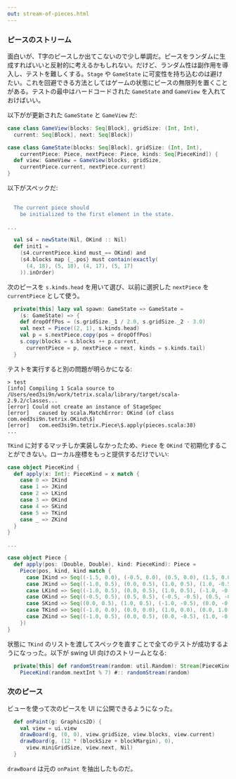 ```yaml
---
out: stream-of-pieces.html
---
```


### ピースのストリーム

面白いが、T字のピースしか出てこないので少し単調だ。ピースをランダムに生成すればいいと反射的に考えるかもしれない。だけど、ランダム性は副作用を導入し、テストを難しくする。`Stage` や `GameState` に可変性を持ち込むのは避けたい。これを回避できる方法としてはゲームの状態にピースの無限列を置くことがある。テストの最中はハードコードされた `GameState` and `GameView` を入れておけばいい。

以下がが更新された `GameState` と `GameView` だ:

```scala
case class GameView(blocks: Seq[Block], gridSize: (Int, Int),
  current: Seq[Block], next: Seq[Block])

case class GameState(blocks: Seq[Block], gridSize: (Int, Int),
    currentPiece: Piece, nextPiece: Piece, kinds: Seq[PieceKind]) {
  def view: GameView = GameView(blocks, gridSize,
    currentPiece.current, nextPiece.current)
}
```

以下がスペックだ:

```scala
                                                                              s2"""
  The current piece should
    be initialized to the first element in the state.                         \$init1
                                                                              """
...

  val s4 = newState(Nil, OKind :: Nil)
  def init1 =
    (s4.currentPiece.kind must_== OKind) and
    (s4.blocks map {_.pos} must contain(exactly(
      (4, 18), (5, 18), (4, 17), (5, 17)
    )).inOrder)
```

次のピースを `s.kinds.head` を用いて選び、以前に選択した `nextPiece` を `currentPiece` として使う。

```scala
  private[this] lazy val spawn: GameState => GameState =
    (s: GameState) => {
    def dropOffPos = (s.gridSize._1 / 2.0, s.gridSize._2 - 3.0)
    val next = Piece((2, 1), s.kinds.head)
    val p = s.nextPiece.copy(pos = dropOffPos)
    s.copy(blocks = s.blocks ++ p.current,
      currentPiece = p, nextPiece = next, kinds = s.kinds.tail)
  }
```

テストを実行すると別の問題が明らかになる:

```
> test
[info] Compiling 1 Scala source to /Users/eed3si9n/work/tetrix.scala/library/target/scala-2.9.2/classes...
[error] Could not create an instance of StageSpec
[error]   caused by scala.MatchError: OKind (of class com.eed3si9n.tetrix.OKind\$)
[error]   com.eed3si9n.tetrix.Piece\$.apply(pieces.scala:38)
...
```

`TKind` に対するマッチしか実装しなかったため、`Piece` を `OKind` で初期化することができない。ローカル座標をもっと提供するだけでいい:

```scala
case object PieceKind {
  def apply(x: Int): PieceKind = x match {
    case 0 => IKind
    case 1 => JKind
    case 2 => LKind
    case 3 => OKind
    case 4 => SKind
    case 5 => TKind
    case _ => ZKind
  } 
}

...

case object Piece {
  def apply(pos: (Double, Double), kind: PieceKind): Piece =
    Piece(pos, kind, kind match {
      case IKind => Seq((-1.5, 0.0), (-0.5, 0.0), (0.5, 0.0), (1.5, 0.0))      
      case JKind => Seq((-1.0, 0.5), (0.0, 0.5), (1.0, 0.5), (1.0, -0.5))
      case LKind => Seq((-1.0, 0.5), (0.0, 0.5), (1.0, 0.5), (-1.0, -0.5))
      case OKind => Seq((-0.5, 0.5), (0.5, 0.5), (-0.5, -0.5), (0.5, -0.5))
      case SKind => Seq((0.0, 0.5), (1.0, 0.5), (-1.0, -0.5), (0.0, -0.5))
      case TKind => Seq((-1.0, 0.0), (0.0, 0.0), (1.0, 0.0), (0.0, 1.0))
      case ZKind => Seq((-1.0, 0.5), (0.0, 0.5), (0.0, -0.5), (1.0, -0.5))
    })
}
```

状態に `TKind` のリストを渡してスペックを直すことで全てのテストが成功するようになっった。以下が swing UI 向けのストリームとなる:

```scala
  private[this] def randomStream(random: util.Random): Stream[PieceKind] =
    PieceKind(random.nextInt % 7) #:: randomStream(random)
```

### 次のピース

ビューを使って次のピースを UI に公開できるようになった。

```scala
  def onPaint(g: Graphics2D) {
    val view = ui.view
    drawBoard(g, (0, 0), view.gridSize, view.blocks, view.current)
    drawBoard(g, (12 * (blockSize + blockMargin), 0),
      view.miniGridSize, view.next, Nil) 
  }
```

`drawBoard` は元の `onPaint` を抽出したものだ。
